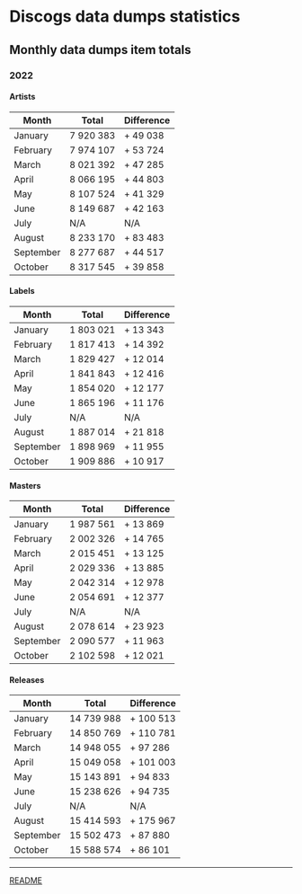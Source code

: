 # Discogs data dumps statistics

## Monthly data dumps item totals

### 2022

#### Artists

| Month     | Total     | Difference |
|-----------|-----------|------------|
| January   | 7 920 383 | + 49 038   |
| February  | 7 974 107 | + 53 724   |
| March     | 8 021 392 | + 47 285   |
| April     | 8 066 195 | + 44 803   |
| May       | 8 107 524 | + 41 329   |
| June      | 8 149 687 | + 42 163   |
| July      | N/A       | N/A        |
| August    | 8 233 170 | + 83 483   |
| September | 8 277 687 | + 44 517   |
| October   | 8 317 545 | + 39 858   |

#### Labels

| Month     | Total     | Difference |
|-----------|-----------|------------|
| January   | 1 803 021 | + 13 343   |
| February  | 1 817 413 | + 14 392   |
| March     | 1 829 427 | + 12 014   |
| April     | 1 841 843 | + 12 416   |
| May       | 1 854 020 | + 12 177   |
| June      | 1 865 196 | + 11 176   |
| July      | N/A       | N/A        |
| August    | 1 887 014 | + 21 818   |
| September | 1 898 969 | + 11 955   |
| October   | 1 909 886 | + 10 917   |

#### Masters

| Month     | Total     | Difference |
|-----------|-----------|------------|
| January   | 1 987 561 | + 13 869   |
| February  | 2 002 326 | + 14 765   |
| March     | 2 015 451 | + 13 125   |
| April     | 2 029 336 | + 13 885   |
| May       | 2 042 314 | + 12 978   |
| June      | 2 054 691 | + 12 377   |
| July      | N/A       | N/A        |
| August    | 2 078 614 | + 23 923   |
| September | 2 090 577 | + 11 963   |
| October   | 2 102 598 | + 12 021   |

#### Releases

| Month     | Total      | Difference |
|-----------|------------|------------|
| January   | 14 739 988 | + 100 513  |
| February  | 14 850 769 | + 110 781  |
| March     | 14 948 055 | +  97 286  |
| April     | 15 049 058 | + 101 003  |
| May       | 15 143 891 | +  94 833  |
| June      | 15 238 626 | +  94 735  |
| July      | N/A        | N/A        |
| August    | 15 414 593 | + 175 967  |
| September | 15 502 473 | +  87 880  |
| October   | 15 588 574 | +  86 101  |

---

[README](../../README.md)
